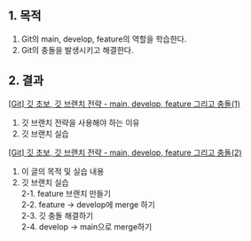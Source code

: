 ## 1. 목적  
1. Git의 main, develop, feature의 역할을 학습한다.  
2. Git의 충돌을 발생시키고 해결한다.

## 2. 결과
<a href="https://strolrol.tistory.com/93">[Git] 깃 초보, 깃 브랜치 전략 - main, develop, feature 그리고 충돌(1)</a>  
  1. 깃 브랜치 전략을 사용해야 하는 이유
  2. 깃 브랜치 실습

<a href="https://strolrol.tistory.com/94">[Git] 깃 초보, 깃 브랜치 전략 - main, develop, feature 그리고 충돌(2)</a>
  1. 이 글의 목적 및 실습 내용
  2. 깃 브랜치 실습  
    2-1. feature 브랜치 만들기  
    2-2. feature -> develop에 merge 하기  
    2-3. 깃 충돌 해결하기  
    2-4. develop -> main으로 merge하기  
